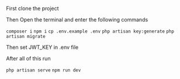 First clone the project


Then Open the terminal and enter the following commands

`composer i`
`npm i`
`cp .env.example .env`
`php artisan key:generate`
`php artisan migrate`

Then set JWT_KEY in .env file

After all of this run

`php artisan serve`
`npm run dev`
